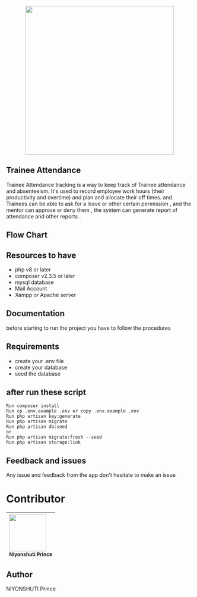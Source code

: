 <p align="center">
    <img src="#" width="400">
</p>

## Trainee Attendance

Trainee Attendance tracking is a way to keep track of Trainee attendance and absenteeism. It's used to record employee work hours (their productivity and overtime) and plan and allocate their off times.
and Trainees can be able to ask for a leave or other certain permission , and the mentor can approve or deny them , the system can generate report of attendance and other reports .

## Flow Chart

## Resources to have
- php v8 or later
- composer v2.3.5 or later
- mysql database
- Mail Account
- Xampp or Apache server

## Documentation
before starting to run the project you have to follow the procedures

## Requirements

-   create your .env file
-   create your database
-   seed the database

## after run these script

    Run composer install
    Run cp .env.example .env or copy .env.example .env
    Run php artisan key:generate
    Run php artisan migrate
    Run php artisan db:seed
    or
    Run php artisan migrate:fresh --seed
    Run php artisan storage:link

## Feedback and issues

Any issue and feedback from the app don't hesitate to make an issue

# Contributor

| [<img src="https://github.com/PrinceNiyonshuti.png" width="100px;"><br><sub><b>Niyonshuti Prince</b></sub>](https://github.com/PrinceNiyonshuti) |
| :------------------------------------------------------------------------------------------------------------------------ |

## Author

NIYONSHUTI Prince
